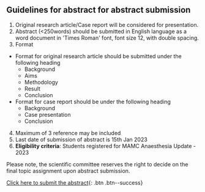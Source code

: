 ## Guidelines for abstract for abstract submission

1. Original research article/Case report will be considered for presentation.
2. Abstract (<250words) should be submitted in English language as a word document in 'Times Roman' font, font size 12, with double spacing.
3. Format
  - Format for original research article should be submitted under the following heading 
    * Background 
    * Aims 
    * Methodology 
    * Result 
    * Conclusion
  - Format for case report should be under the following heading
    * Background
    * Case presentation
    * Conclusion
4. Maximum of 3 reference may be included 
5. Last date of submission of abstract is 15th Jan 2023
6. **Eligibility criteria**: Students registered for MAMC Anaesthesia Update - 2023 

Please note, the scientific committee reserves the right to decide on the final topic assignment upon abstract submission.

[Click here to submit the abstract](https://docs.google.com/forms/d/1ICAnVh1YTsHBhdVnj_Q02vbWPRjpHUss-v5hHYdjONA/viewform){: .btn .btn--success}
